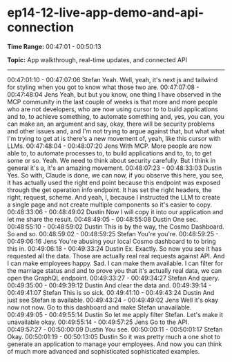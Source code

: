 # ep14-12-live-app-demo-and-api-connection

**Time Range:** 00:47:01 - 00:50:13

**Topic:** App walkthrough, real-time updates, and connected API

---

00:47:01:10 - 00:47:07:06
Stefan
Yeah. Well, yeah, it's next js and tailwind for styling when you got to know what those two are.
00:47:07:08 - 00:47:48:04
Jens
Yeah, but but you know, one thing I have observed in the MCP community in the last couple of
weeks is that more and more people who are not developers, who are now using cursor to to
build applications and to, to achieve something, to automate something and, yes, you can, you
can make an, an argument and say, okay, there will be security problems and other issues and,
and I'm not trying to argue against that, but what what I'm trying to get at is there's a new
movement of, yeah, like this cursor with LLMs.
00:47:48:04 - 00:48:07:20
Jens
With MCP. More people are now able to, to automate processes to, to build applications and to,
to, to get some or so. Yeah. We need to think about security carefully. But I think in general it's
a, it's an amazing movement.
00:48:07:23 - 00:48:33:03
Dustin
Yes. So with, Claude is done, we can now, if you observe this here, you see, it has actually used
the right end point because this endpoint was exposed through the get operation info endpoint.
It has set the right headers, the right, request, scheme. And yeah, I, because I instructed the
LLM to create a single page and not create multiple components so it's easier to copy.
00:48:33:06 - 00:48:49:02
Dustin
Now I will copy it into our application and let me share the result.
00:48:49:05 - 00:48:55:08
Dustin
One sec.
00:48:55:10 - 00:48:59:02
Dustin
This is by the way, the Cosmo Dashboard. So and so.
00:48:59:02 - 00:48:59:25
Stefan
You're you're.
00:48:59:25 - 00:49:06:16
Jens
You're abusing your local Cosmo dashboard to to bring this in.
00:49:06:18 - 00:49:33:24
Dustin
Ex. Exactly. So now you see it has requested all the data. Those are actually real real requests
against API. And I can make employees happy. Sad. I can make them available. I can filter for
the marriage status and and to prove you that it's actually real data, we can open the GraphQL
endpoint.
00:49:33:27 - 00:49:34:27
Stefan
And query.
00:49:35:00 - 00:49:39:12
Dustin
And clear the data and.
00:49:39:14 - 00:49:41:07
Stefan
This is so sick.
00:49:41:10 - 00:49:43:24
Dustin
And just see Stefan is available.
00:49:43:24 - 00:49:49:02
Jens
Well it's okay now not now. Go to this dashboard and make Stefan unavailable.
00:49:49:05 - 00:49:55:14
Dustin
So let me apply filter Stefan. Let's make it unavailable okay.
00:49:55:14 - 00:49:57:25
Jens
Go to the API.
00:49:57:27 - 00:50:00:09
Dustin
You see.
00:50:00:11 - 00:50:01:17
Stefan
Okay.
00:50:01:19 - 00:50:13:05
Dustin
So it was pretty much a one shot to generate an application to manage your employees. And
now you can think of much more advanced and sophisticated sophisticated examples.